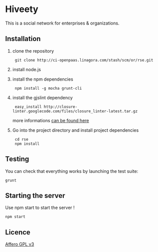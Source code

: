 Hiveety
=======

This is a social network for enterprises & organizations.

Installation
------------

1. clone the repository

        git clone http://ci-openpaas.linagora.com/stash/scm/or/rse.git

2. install node.js

3. install the npm dependencies

        npm install -g mocha grunt-cli
    
4. install the gjslint dependency

        easy_install http://closure-linter.googlecode.com/files/closure_linter-latest.tar.gz

    more informations [can be found here](https://developers.google.com/closure/utilities/docs/linter_howto)
    
5. Go into the project directory and install project dependencies

        cd rse
        npm install
    
Testing
-------

You can check that everything works by launching the test suite:

    grunt
    

Starting the server
------------------

Use npm start to start the server !

    npm start
    
Licence
-------

[Affero GPL v3](http://www.gnu.org/licenses/agpl-3.0.html)
